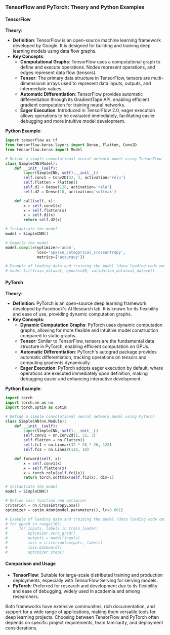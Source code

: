### TensorFlow and PyTorch: Theory and Python Examples

#### TensorFlow

**Theory**:
- **Definition**: TensorFlow is an open-source machine learning framework developed by Google. It is designed for building and training deep learning models using data flow graphs.
- **Key Concepts**:
  - **Computational Graphs**: TensorFlow uses a computational graph to define and execute operations. Nodes represent operations, and edges represent data flow (tensors).
  - **Tensor**: The primary data structure in TensorFlow, tensors are multi-dimensional arrays used to represent data inputs, outputs, and intermediate values.
  - **Automatic Differentiation**: TensorFlow provides automatic differentiation through its GradientTape API, enabling efficient gradient computation for training neural networks.
  - **Eager Execution**: Introduced in TensorFlow 2.0, eager execution allows operations to be evaluated immediately, facilitating easier debugging and more intuitive model development.

**Python Example**:
```python
import tensorflow as tf
from tensorflow.keras.layers import Dense, Flatten, Conv2D
from tensorflow.keras import Model

# Define a simple convolutional neural network model using TensorFlow
class SimpleCNN(Model):
    def __init__(self):
        super(SimpleCNN, self).__init__()
        self.conv1 = Conv2D(32, 3, activation='relu')
        self.flatten = Flatten()
        self.d1 = Dense(128, activation='relu')
        self.d2 = Dense(10, activation='softmax')

    def call(self, x):
        x = self.conv1(x)
        x = self.flatten(x)
        x = self.d1(x)
        return self.d2(x)

# Instantiate the model
model = SimpleCNN()

# Compile the model
model.compile(optimizer='adam',
              loss='sparse_categorical_crossentropy',
              metrics=['accuracy'])

# Example of loading data and training the model (data loading code omitted)
# model.fit(train_dataset, epochs=10, validation_data=val_dataset)
```

#### PyTorch

**Theory**:
- **Definition**: PyTorch is an open-source deep learning framework developed by Facebook's AI Research lab. It is known for its flexibility and ease of use, providing dynamic computation graphs.
- **Key Concepts**:
  - **Dynamic Computation Graphs**: PyTorch uses dynamic computation graphs, allowing for more flexible and intuitive model construction compared to static graphs.
  - **Tensor**: Similar to TensorFlow, tensors are the fundamental data structure in PyTorch, enabling efficient computation on GPUs.
  - **Automatic Differentiation**: PyTorch's autograd package provides automatic differentiation, tracking operations on tensors and computing gradients dynamically.
  - **Eager Execution**: PyTorch adopts eager execution by default, where operations are executed immediately upon definition, making debugging easier and enhancing interactive development.

**Python Example**:
```python
import torch
import torch.nn as nn
import torch.optim as optim

# Define a simple convolutional neural network model using PyTorch
class SimpleCNN(nn.Module):
    def __init__(self):
        super(SimpleCNN, self).__init__()
        self.conv1 = nn.Conv2d(1, 32, 3)
        self.flatten = nn.Flatten()
        self.fc1 = nn.Linear(32 * 26 * 26, 128)
        self.fc2 = nn.Linear(128, 10)

    def forward(self, x):
        x = self.conv1(x)
        x = self.flatten(x)
        x = torch.relu(self.fc1(x))
        return torch.softmax(self.fc2(x), dim=1)

# Instantiate the model
model = SimpleCNN()

# Define loss function and optimizer
criterion = nn.CrossEntropyLoss()
optimizer = optim.Adam(model.parameters(), lr=0.001)

# Example of loading data and training the model (data loading code omitted)
# for epoch in range(10):
#     for inputs, labels in train_loader:
#         optimizer.zero_grad()
#         outputs = model(inputs)
#         loss = criterion(outputs, labels)
#         loss.backward()
#         optimizer.step()
```

#### Comparison and Usage

- **TensorFlow**: Suitable for large-scale distributed training and production deployments, especially with TensorFlow Serving for serving models.
- **PyTorch**: Preferred for research and development due to its flexibility and ease of debugging, widely used in academia and among researchers.

Both frameworks have extensive communities, rich documentation, and support for a wide range of applications, making them versatile tools for deep learning projects. Choosing between TensorFlow and PyTorch often depends on specific project requirements, team familiarity, and deployment considerations.
